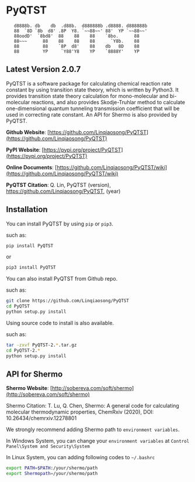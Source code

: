# PyQTST

```
   d8888b. db    db  .d88b.  d888888b .d8888. d888888b 
   88  `8D `8b  d8' .8P  Y8. `~~88~~' 88'  YP `~~88~~' 
   88oodD'  `8bd8'  88    88    88    `8bo.      88    
   88~~~      88    88    88    88      `Y8b.    88 
   88         88    `8P  d8'    88    db   8D    88    
   88         YP     `Y88'Y8    YP    `8888Y'    YP    
```


## Latest Version 2.0.7

PyQTST is a software package for calculating chemical reaction rate constant by using transition state theory, which is written by Python3. It provides transition state theory calculation for mono-molecular and bi-molecular reactions, and also provides Skodje-Truhlar method to calculate one-dimensional quantum tunneling transmission coefficient that will be used in correcting rate constant. An API for Shermo is also provided by PyQTST.

**Github Website**: [https://github.com/Linqiaosong/PyQTST](https://github.com/Linqiaosong/PyQTST)

**PyPI Website**: [https://pypi.org/project/PyQTST](https://pypi.org/project/PyQTST)

**Online Documents**: [https://github.com/Linqiaosong/PyQTST/wiki](https://github.com/Linqiaosong/PyQTST/wiki)

**PyQTST Citation**: Q. Lin, PyQTST (version), https://github.com/Linqiaosong/PyQTST, (year)

## Installation

You can install PyQTST by using ```pip``` or ```pip3```.

such as:

```bash
pip install PyQTST
```

or

```bash
pip3 install PyQTST
```

You can also install PyQTST from Github repo.

such as:

```bash
git clone https://github.com/Linqiaosong/PyQTST
cd PyQTST
python setup.py install
```

Using source code to install is also available.

such as:

```bash
tar -zxvf PyQTST-2.*.tar.gz
cd PyQTST-2.*
python setup.py install
```

## API for Shermo

**Shermo Website**: [http://sobereva.com/soft/shermo](http://sobereva.com/soft/shermo)

Shermo Citation: T. Lu, Q. Chen, Shermo: A general code for calculating molecular thermodynamic properties, ChemRxiv (2020), DOI: 10.26434/chemrxiv.12278801

We strongly recommend adding Shermo path to ```environment variables```.

In Windows System, you can change your ```environment variables``` at ```Control Panel\System and Security\System```

In Linux System, you can adding following codes to ```~/.bashrc```

```bash
export PATH=$PATH:/your/shermo/path
export Shermopath=/your/shermo/path
```
